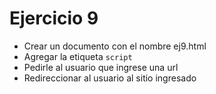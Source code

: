 # Ejercicio 9

* Crear un documento con el nombre ej9.html
* Agregar la etiqueta `script`
* Pedirle al usuario que ingrese una url
* Redireccionar al usuario al sitio ingresado